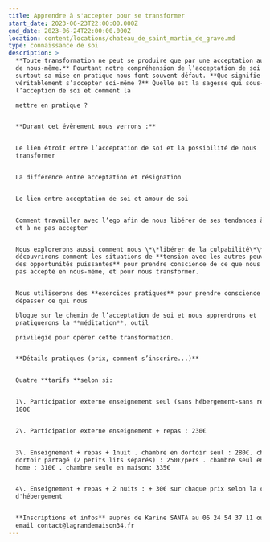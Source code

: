 ```yaml
---
title: Apprendre à s'accepter pour se transformer
start_date: 2023-06-23T22:00:00.000Z
end_date: 2023-06-24T22:00:00.000Z
location: content/locations/chateau_de_saint_martin_de_grave.md
type: connaissance de soi
description: >
  **Toute transformation ne peut se produire que par une acceptation authentique
  de nous-même.** Pourtant notre compréhension de l’acceptation de soi et
  surtout sa mise en pratique nous font souvent défaut. **Que signifie
  véritablement s’accepter soi-même ?** Quelle est la sagesse qui sous-tend
  l’acception de soi et comment la

  mettre en pratique ?


  **Durant cet évènement nous verrons :**


  Le lien étroit entre l’acceptation de soi et la possibilité de nous
  transformer


  La différence entre acceptation et résignation


  Le lien entre acceptation de soi et amour de soi


  Comment travailler avec l’ego afin de nous libérer de ses tendances à résister
  et à ne pas accepter


  Nous explorerons aussi comment nous \*\*libérer de la culpabilité\*\* et nous
  découvrirons comment les situations de **tension avec les autres peuvent être
  des opportunités puissantes** pour prendre conscience de ce que nous n’avons
  pas accepté en nous-même, et pour nous transformer.


  Nous utiliserons des **exercices pratiques** pour prendre conscience et
  dépasser ce qui nous

  bloque sur le chemin de l’acceptation de soi et nous apprendrons et
  pratiquerons la **méditation**, outil

  privilégié pour opérer cette transformation.


  **Détails pratiques (prix, comment s’inscrire...)**


  Quatre **tarifs **selon si:


  1\. Participation externe enseignement seul (sans hébergement-sans repas) :
  180€


  2\. Participation externe enseignement + repas : 230€


  3\. Enseignement + repas + 1nuit . chambre en dortoir seul : 280€. chambre en
  dortoir partagé (2 petits lits séparés) : 250€/pers . chambre seul en mobil
  home : 310€ . chambre seule en maison: 335€


  4\. Enseignement + repas + 2 nuits : + 30€ sur chaque prix selon la catégorie
  d'hébergement


  **Inscriptions et infos** auprès de Karine SANTA au 06 24 54 37 11 ou par
  email contact@lagrandemaison34.fr
---
```




